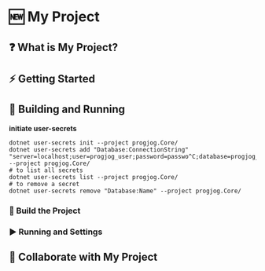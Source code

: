 # 🆕 My Project

## ❓ What is My Project?

## ⚡ Getting Started

## 🔧 Building and Running

**initiate user-secrets**
```shell
dotnet user-secrets init --project progjog.Core/
dotnet user-secrets add "Database:ConnectionString" "server=localhost;user=progjog_user;password=passwo^C;database=progjog_db" --project progjog.Core/
# to list all secrets
dotnet user-secrets list --project progjog.Core/
# to remove a secret
dotnet user-secrets remove "Database:Name" --project progjog.Core/
```


### 🔨 Build the Project

### ▶ Running and Settings

## 🤝 Collaborate with My Project
